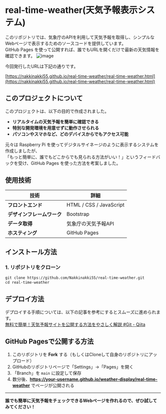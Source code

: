 # real-time-weather(天気予報表示システム)

このリポジトリでは、気象庁のAPIを利用して天気予報を取得し、シンプルなWebページで表示するためのソースコードを提供しています。  
GitHub Pages を使って公開すれば、誰でもURLを開くだけで最新の天気情報を確認できます。
![image](https://github.com/user-attachments/assets/b61a43f9-e0e0-4078-a15f-c34a9bf84212)

今回発行したURLは下記の通りです。

[https://nakkinakki55.github.io/real-time-weather/real-time-weather.html](https://nakkinakki55.github.io/real-time-weather/real-time-weather.html)

## このプロジェクトについて

このプロジェクトは、以下の目的で作成されました。

- **リアルタイムの天気予報を簡単に確認できる**
- **特別な開発環境を用意せずに動作させられる**
- **パソコンやスマホなど、どのデバイスからでもアクセス可能**

元々は Raspberry Pi を使ってデジタルサイネージのように表示するシステムを作成しましたが、  
「もっと簡単に、誰でもどこからでも見られる方法がいい！」というフィードバックを受け、GitHub Pages を使った方法を考案しました。

## 使用技術
| 技術 | 詳細 |
|------|------|
| **フロントエンド** | HTML / CSS / JavaScript |
| **デザインフレームワーク** | Bootstrap |
| **データ取得** | 気象庁の天気予報API |
| **ホスティング** | GitHub Pages |



## インストール方法
### 1. リポジトリをクローン
```txt
git clone https://github.com/Nakkinakki55/real-time-weather.git
cd real-time-weather
```

## デプロイ方法
デプロイする手順については、以下の記事を参考にするとスムーズに進められます。 
<br>
[無料で簡単！天気予報サイトを公開する方法をやさしく解説 #Git - Qiita](https://qiita.com/nishifeoda/items/de3e8b7081a9381c0ce7)

## GitHub Pagesで公開する方法

1. このリポジトリを **Fork** する（もしくはCloneして自身のリポジトリにアップロード）
2. GitHubのリポジトリページで「Settings」→「Pages」を開く
3. 「Branch」を `main` に設定して保存
4. 数分後、**https://your-username.github.io/weather-display/real-time-weather** でページが公開される


---

**誰でも簡単に天気予報をチェックできるWebページを作れるので、ぜひ試してみてください！**
